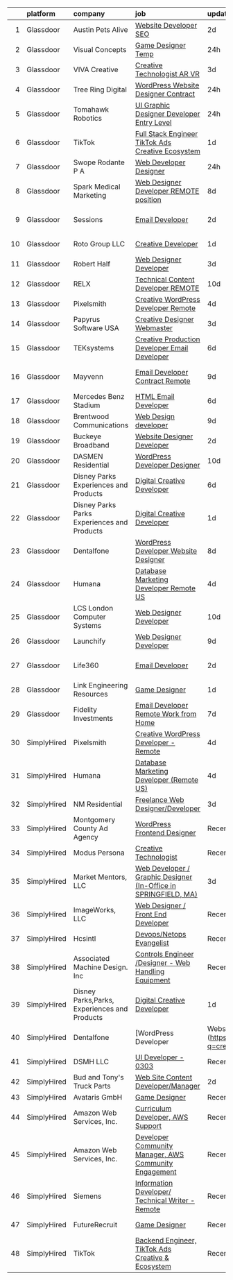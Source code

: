 

|    | platform    | company                                      | job                                                                                                                                                                                                                                                                                                                                                                                                                                                                                                                                                                                                                                                                                                                                                                                                                                                                                                                                                                                                                                                                                                                                                                                                                                                                                                                                                 | update_time   | location                      |
|---:|:------------|:---------------------------------------------|:----------------------------------------------------------------------------------------------------------------------------------------------------------------------------------------------------------------------------------------------------------------------------------------------------------------------------------------------------------------------------------------------------------------------------------------------------------------------------------------------------------------------------------------------------------------------------------------------------------------------------------------------------------------------------------------------------------------------------------------------------------------------------------------------------------------------------------------------------------------------------------------------------------------------------------------------------------------------------------------------------------------------------------------------------------------------------------------------------------------------------------------------------------------------------------------------------------------------------------------------------------------------------------------------------------------------------------------------------|:--------------|:------------------------------|
|  1 | Glassdoor   | Austin Pets Alive                            | [Website Developer  SEO](https://www.glassdoor.com/partner/jobListing.htm?pos=113&ao=1136043&s=58&guid=00000181096c16e3a3ad91e1b69c4d0f&src=GD_JOB_AD&t=SR&vt=w&ea=1&cs=1_0652ba14&cb=1653720487995&jobListingId=1007892223346&jrtk=3-0-1g44mo5o7r0a2801-1g44mo5ophapd800-3bcc958718c3cf9d-)                                                                                                                                                                                                                                                                                                                                                                                                                                                                                                                                                                                                                                                                                                                                                                                                                                                                                                                                                                                                                                                        | 2d            | Austin, TX                    |
|  2 | Glassdoor   | Visual Concepts                              | [Game Designer  Temp ](https://www.glassdoor.com/partner/jobListing.htm?pos=126&ao=1136043&s=58&guid=00000181096c16e3a3ad91e1b69c4d0f&src=GD_JOB_AD&t=SR&vt=w&ea=1&cs=1_e58dff8a&cb=1653720487996&jobListingId=1007899337617&jrtk=3-0-1g44mo5o7r0a2801-1g44mo5ophapd800-9dd63abda55bdef6-)                                                                                                                                                                                                                                                                                                                                                                                                                                                                                                                                                                                                                                                                                                                                                                                                                                                                                                                                                                                                                                                          | 24h           | Agoura Hills, CA              |
|  3 | Glassdoor   | VIVA Creative                                | [Creative Technologist AR VR](https://www.glassdoor.com/partner/jobListing.htm?pos=117&ao=1136043&s=58&guid=00000181096c16e3a3ad91e1b69c4d0f&src=GD_JOB_AD&t=SR&vt=w&ea=1&cs=1_b17751ac&cb=1653720487996&jobListingId=1007890505678&jrtk=3-0-1g44mo5o7r0a2801-1g44mo5ophapd800-b696a77618f3626a-)                                                                                                                                                                                                                                                                                                                                                                                                                                                                                                                                                                                                                                                                                                                                                                                                                                                                                                                                                                                                                                                   | 3d            | Remote                        |
|  4 | Glassdoor   | Tree Ring Digital                            | [WordPress Website Designer  Contract ](https://www.glassdoor.com/partner/jobListing.htm?pos=122&ao=1136043&s=58&guid=00000181096c16e3a3ad91e1b69c4d0f&src=GD_JOB_AD&t=SR&vt=w&ea=1&cs=1_e2309f6e&cb=1653720487996&jobListingId=1007899008046&jrtk=3-0-1g44mo5o7r0a2801-1g44mo5ophapd800-ecf6582f908ad62a-)                                                                                                                                                                                                                                                                                                                                                                                                                                                                                                                                                                                                                                                                                                                                                                                                                                                                                                                                                                                                                                         | 24h           | Remote                        |
|  5 | Glassdoor   | Tomahawk Robotics                            | [UI Graphic Designer   Developer  Entry Level ](https://www.glassdoor.com/partner/jobListing.htm?pos=116&ao=1136043&s=58&guid=00000181096c16e3a3ad91e1b69c4d0f&src=GD_JOB_AD&t=SR&vt=w&cs=1_5c96712c&cb=1653720487996&jobListingId=1007899166464&jrtk=3-0-1g44mo5o7r0a2801-1g44mo5ophapd800-1959295a166638ed-)                                                                                                                                                                                                                                                                                                                                                                                                                                                                                                                                                                                                                                                                                                                                                                                                                                                                                                                                                                                                                                      | 24h           | Melbourne, FL                 |
|  6 | Glassdoor   | TikTok                                       | [Full Stack Engineer  TikTok Ads Creative   Ecosystem](https://www.glassdoor.com/partner/jobListing.htm?pos=112&ao=1136043&s=58&guid=00000181096c16e3a3ad91e1b69c4d0f&src=GD_JOB_AD&t=SR&vt=w&cs=1_e832c0e7&cb=1653720487995&jobListingId=1007895015938&jrtk=3-0-1g44mo5o7r0a2801-1g44mo5ophapd800-bf78653741d4ae0d-)                                                                                                                                                                                                                                                                                                                                                                                                                                                                                                                                                                                                                                                                                                                                                                                                                                                                                                                                                                                                                               | 1d            | Los Angeles, CA               |
|  7 | Glassdoor   | Swope  Rodante P A                           | [Web Developer Designer](https://www.glassdoor.com/partner/jobListing.htm?pos=130&ao=1136043&s=58&guid=00000181096c16e3a3ad91e1b69c4d0f&src=GD_JOB_AD&t=SR&vt=w&ea=1&cs=1_d2381010&cb=1653720487996&jobListingId=1007898520608&jrtk=3-0-1g44mo5o7r0a2801-1g44mo5ophapd800-0815b07256da5c76-)                                                                                                                                                                                                                                                                                                                                                                                                                                                                                                                                                                                                                                                                                                                                                                                                                                                                                                                                                                                                                                                        | 24h           | Tampa, FL                     |
|  8 | Glassdoor   | Spark Medical Marketing                      | [Web Designer Developer   REMOTE position](https://www.glassdoor.com/partner/jobListing.htm?pos=114&ao=1136043&s=58&guid=00000181096c16e3a3ad91e1b69c4d0f&src=GD_JOB_AD&t=SR&vt=w&ea=1&cs=1_f1bd9e13&cb=1653720487995&jobListingId=1007877826863&jrtk=3-0-1g44mo5o7r0a2801-1g44mo5ophapd800-2f13653f5c5aacea-)                                                                                                                                                                                                                                                                                                                                                                                                                                                                                                                                                                                                                                                                                                                                                                                                                                                                                                                                                                                                                                      | 8d            | Remote                        |
|  9 | Glassdoor   | Sessions                                     | [Email Developer](https://www.glassdoor.com/partner/jobListing.htm?pos=111&ao=1136043&s=58&guid=00000181096c16e3a3ad91e1b69c4d0f&src=GD_JOB_AD&t=SR&vt=w&ea=1&cs=1_47fb9c58&cb=1653720487995&jobListingId=1007892911306&jrtk=3-0-1g44mo5o7r0a2801-1g44mo5ophapd800-9548a622875b6647-)                                                                                                                                                                                                                                                                                                                                                                                                                                                                                                                                                                                                                                                                                                                                                                                                                                                                                                                                                                                                                                                               | 2d            | San Francisco, CA             |
| 10 | Glassdoor   | Roto Group LLC                               | [Creative Developer](https://www.glassdoor.com/partner/jobListing.htm?pos=118&ao=1136043&s=58&guid=00000181096c16e3a3ad91e1b69c4d0f&src=GD_JOB_AD&t=SR&vt=w&ea=1&cs=1_a46c74e9&cb=1653720487996&jobListingId=1007895611263&jrtk=3-0-1g44mo5o7r0a2801-1g44mo5ophapd800-63b19a8f99ff0bb6-)                                                                                                                                                                                                                                                                                                                                                                                                                                                                                                                                                                                                                                                                                                                                                                                                                                                                                                                                                                                                                                                            | 1d            | Columbus, OH                  |
| 11 | Glassdoor   | Robert Half                                  | [Web Designer Developer](https://www.glassdoor.com/partner/jobListing.htm?pos=109&ao=1110586&s=58&guid=00000181096c16e3a3ad91e1b69c4d0f&src=GD_JOB_AD&t=SR&vt=w&ea=1&cs=1_87cc07a4&cb=1653720487994&jobListingId=1007890068166&cpc=2CAED5C921A5F994&jrtk=3-0-1g44mo5o7r0a2801-1g44mo5ophapd800-87c653a9571dac9a--6NYlbfkN0CpzDdaQkua3np5pkmj49lKioZwmwxQ-yx5plwbYmV_M6xSIJIkD0PnUNXzipg6tz4tq_jVzWLXVFyKCxzqtIOfUzxPOzTYvTnZPm6L1GisFSlmh5d1NpM_lbsKx80V0NTAF7MUf78H2ri317Ils6YbjzhmNo8GUyXNjCaAeAR0BsrwWkuwdiTEsItSm8gomvPTYyBMGo8N8USIzvklAZ8OHrS7HxphekQc17Dm1P7iBmzzp9hYC3--JLaRo1tnpWxdIOehlaMiCOpcV0i_1wyn4j9YknflmUGkA1uHqUvIavo_wSH_FUaaew6Yanf_ug32U_Ac6mv5DnClDuNk-E0oUh3OiYab7UhwK31C6KGsHi-3lOQyciAYue7jnsD4Mql0m8wZeHI3UnmhIoDcdruNwtWYu6U3VenALx8UOsQhZ98FNPjE31oXOrptS1ANX1Otsy8oSPKrUBjTR1s9t1U6IpemZ_z61dFmB87UxB3SMSVmr8tjqXlht6S2lYVqZ-f6GyJyuS0179CBncIQIqIWGdlRj8pZmxW7kEcPmR53roidYw3JnJ4X)                                                                                                                                                                                                                                                                                                                                                                                                                                   | 3d            | Addison, TX                   |
| 12 | Glassdoor   | RELX                                         | [Technical Content Developer  REMOTE](https://www.glassdoor.com/partner/jobListing.htm?pos=127&ao=1136043&s=58&guid=00000181096c16e3a3ad91e1b69c4d0f&src=GD_JOB_AD&t=SR&vt=w&cs=1_d83d1364&cb=1653720487996&jobListingId=1007869491793&jrtk=3-0-1g44mo5o7r0a2801-1g44mo5ophapd800-7d08a674c1da04e5-)                                                                                                                                                                                                                                                                                                                                                                                                                                                                                                                                                                                                                                                                                                                                                                                                                                                                                                                                                                                                                                                | 10d           | Raleigh, NC                   |
| 13 | Glassdoor   | Pixelsmith                                   | [Creative WordPress Developer   Remote](https://www.glassdoor.com/partner/jobListing.htm?pos=110&ao=1136043&s=58&guid=00000181096c16e3a3ad91e1b69c4d0f&src=GD_JOB_AD&t=SR&vt=w&ea=1&cs=1_1f4db9b8&cb=1653720487994&jobListingId=1007885969465&jrtk=3-0-1g44mo5o7r0a2801-1g44mo5ophapd800-3cb15af3a9caeacc-)                                                                                                                                                                                                                                                                                                                                                                                                                                                                                                                                                                                                                                                                                                                                                                                                                                                                                                                                                                                                                                         | 4d            | Remote                        |
| 14 | Glassdoor   | Papyrus Software USA                         | [Creative Designer Webmaster](https://www.glassdoor.com/partner/jobListing.htm?pos=121&ao=1136043&s=58&guid=00000181096c16e3a3ad91e1b69c4d0f&src=GD_JOB_AD&t=SR&vt=w&ea=1&cs=1_677e03a3&cb=1653720487996&jobListingId=1007888253836&jrtk=3-0-1g44mo5o7r0a2801-1g44mo5ophapd800-f9b150f6147f838a-)                                                                                                                                                                                                                                                                                                                                                                                                                                                                                                                                                                                                                                                                                                                                                                                                                                                                                                                                                                                                                                                   | 3d            | Southlake, TX                 |
| 15 | Glassdoor   | TEKsystems                                   | [Creative Production Developer  Email Developer ](https://www.glassdoor.com/partner/jobListing.htm?pos=108&ao=1110586&s=58&guid=00000181096c16e3a3ad91e1b69c4d0f&src=GD_JOB_AD&t=SR&vt=w&cs=1_bb87a8a1&cb=1653720487993&jobListingId=1007881109878&cpc=F41FEAB56D215062&jrtk=3-0-1g44mo5o7r0a2801-1g44mo5ophapd800-e35d547a0e4b5d47--6NYlbfkN0AuKz8EBO1xHDEL7V2YF9xF3dC_I9B9i-Zw2Jh8clPMK9BxhHDJszxSyW718EipT5NZMj3EBOgIgA0uWwEm3DTBgaZ73Oz_rNtrM0hv37lKMHXbIT4xzy-gWqWw3lbC-4Gcj_6cHd4C_zCD1WLTPTYUZx3xuhaIYNUjvb8pA4ThrviyUqYwdwRFv6tHEsn-jEolcb1kqkGXPUoSFVQdapHJFFa8XrupfGUfd4cgf-Tfw6OC9sjOgxCeWN2PZpsnxf989cdRcOZ_wCABd_LYpwW7hBPANaQzdWcIEBND4nDirtyT8BfNWJnN83-SobHtvMV5XhUBlOFgIZqkAlbESvbffPWI7R-07TdnEFSXLnRQAfxmgPaCvOpO5d2E--MIIFfyc7QZbkSV6NrEmuiSCxUKtIVBr3N7qpde9CEs2b-Jul5fze5SfZtzklyJvWj7vgmob5iuNvmwHzsEHIdCrw15LsFFNuEjPBkePTWWP5rgBJGXvot57sBMOZgL2sCA88k8h7fGLcS96MDFJoh8Wtxg93Ay61qP3lpDKGn_-fsRx5DOuuKUCnuzXiAp112NyNM_7jbd6o7s36HbrplohnDObI2MkPnseCNnYnqFsILJQaSoFaSOG5xIsmZuibehmb5bwjqEcKl-9BUKD0hcYIDZq6UMWZCQpAo9vz0frhYrNhXtTqcgyNKzTvzfxaKZCsn6ujLrGwsaVQnB6xWjgYw9K0ncSpT5LcnvCeZt7lBp1BOcbEu6p2-X4-33W_5nPKMXrVQ-JRIZpy-Hl3Pjd3WFT4INjw-dPk3Q_HWGq6YstsMHoKm5oGcuy96nxCQJN71dNapdQiOJbW7-XcTT7xk3b87wODVOyyfP4rkI4e9BMUWODzDcNMwW3sPLqpQdDjurnJ6rwgyPBqFQAr04Au3mEqkzQg_MFPwzbCplobdi4yKQO3x00DeivYUMy87OhrY%3D) | 6d            | San Diego, CA                 |
| 16 | Glassdoor   | Mayvenn                                      | [Email Developer  Contract Remote ](https://www.glassdoor.com/partner/jobListing.htm?pos=129&ao=1136043&s=58&guid=00000181096c16e3a3ad91e1b69c4d0f&src=GD_JOB_AD&t=SR&vt=w&cs=1_4eea9ae5&cb=1653720487996&jobListingId=1007873436450&jrtk=3-0-1g44mo5o7r0a2801-1g44mo5ophapd800-38658e143497c709-)                                                                                                                                                                                                                                                                                                                                                                                                                                                                                                                                                                                                                                                                                                                                                                                                                                                                                                                                                                                                                                                  | 9d            | San Francisco, CA             |
| 17 | Glassdoor   | Mercedes Benz Stadium                        | [HTML Email Developer](https://www.glassdoor.com/partner/jobListing.htm?pos=119&ao=1136043&s=58&guid=00000181096c16e3a3ad91e1b69c4d0f&src=GD_JOB_AD&t=SR&vt=w&ea=1&cs=1_b2660365&cb=1653720487996&jobListingId=1007881403844&jrtk=3-0-1g44mo5o7r0a2801-1g44mo5ophapd800-65a406784278250d-)                                                                                                                                                                                                                                                                                                                                                                                                                                                                                                                                                                                                                                                                                                                                                                                                                                                                                                                                                                                                                                                          | 6d            | Atlanta, GA                   |
| 18 | Glassdoor   | Brentwood Communications                     | [Web Design developer](https://www.glassdoor.com/partner/jobListing.htm?pos=106&ao=1110586&s=58&guid=00000181096c16e3a3ad91e1b69c4d0f&src=GD_JOB_AD&t=SR&vt=w&ea=1&cs=1_fd42f894&cb=1653720487993&jobListingId=1007873468245&cpc=B076152010A3B66C&jrtk=3-0-1g44mo5o7r0a2801-1g44mo5ophapd800-341c58f7972e474b--6NYlbfkN0AN0JgPA-XpNJSbtAEDix7jaVo_gHtuHPPykYh8covFIiROmewgjv6ou99YBbZzIiUGd7YMzcytceBprPVgAOrYmhYZjPrHTztbY7IEn8-v70y1A9pP4zMbHa2Yb9vaKybTK6WpJYxscLa9-6_ZI98RmNL3tbq8v3I4b3szl0MGEUbNPOXek9HSrZsmQI9XA3DAEtvKFderu42Vo3dkcvNeZbBsA6RnmIyLmGFgNA1Bfw2AtKwrNW_mmXqB7IwriSuVXXofdGjE0lHosVbjrZsBABt5InOiUvB0i4m2iyIYXOAdqEuTWXMOqmVs1dI380Jh1JPYuLVeK_d09ssWJxrEDN9LnCHhjWTmphLaeaNMnUMqJbH0JxFVaA3PHdbvk9b7uI4Savr4jR0QmdTKLY87V4gLzP0pcJO97G_7p91jhz-KXRridDHJJcG6TsBW4aJUx7BULHZs0qzA4P-0fmVFAGYv-yu2RmeXDkEViDJBKz9rnBc4mrDL)                                                                                                                                                                                                                                                                                                                                                                                                                                                                                                     | 9d            | Remote                        |
| 19 | Glassdoor   | Buckeye Broadband                            | [Website Designer Developer](https://www.glassdoor.com/partner/jobListing.htm?pos=107&ao=1110586&s=58&guid=00000181096c16e3a3ad91e1b69c4d0f&src=GD_JOB_AD&t=SR&vt=w&ea=1&cs=1_017b5ca0&cb=1653720487994&jobListingId=1007892444672&cpc=AC285F3A3ECA6BB0&jrtk=3-0-1g44mo5o7r0a2801-1g44mo5ophapd800-9d3796651fe43207--6NYlbfkN0DDmOwFuYy1-IGhenWxj6rZmHL3sido_coM9cPKCevLMh9RSnvCRogTTFMO-82f4dc21FJUjC2rci7LGqOPyQIvZuW5UBiz1-ZpCepqKz1azeuBgdLRUyGBNyWZJkyyzkX0hB6Nv7GEYchU7jHch1Yng2OHXqu9JtvBzn3gEAC0o7aS5MkJLn036p2_zFECVRUL0Eebc6_WrW1R6E0CUQoJOV0qKxuqGhyDth54Gn_atuL8pipkcFRLTfM20Hz7b2oAR47dYXN41tc3KqUynp9YLfjzDbEvf_zi3s0jF6WWqaeLt5SP_Pns6jaawyh0t_q3IomsAqXsIM8UJOsFLHnWC8yZIIyDD5N92I38t_daE1uq-DTanlE-quULOPSCTviuJP9xgW4n5ZXOnGLqqAirieTw_AFRyJM_TiO3wRmbxghUkCUNO-G3G8wBwLV8whyiYYC5T_bCKMQoPjW54_EGxcLJClFESwlxQjWw2oYq9IsTQVIrbQ5zBL_in7fnJI8%3D)                                                                                                                                                                                                                                                                                                                                                                                                                                                                                 | 2d            | Toledo, OH                    |
| 20 | Glassdoor   | DASMEN Residential                           | [WordPress Developer Designer](https://www.glassdoor.com/partner/jobListing.htm?pos=128&ao=1136043&s=58&guid=00000181096c16e3a3ad91e1b69c4d0f&src=GD_JOB_AD&t=SR&vt=w&ea=1&cs=1_a94113a2&cb=1653720487996&jobListingId=1007871228585&jrtk=3-0-1g44mo5o7r0a2801-1g44mo5ophapd800-3e70968ea332617c-)                                                                                                                                                                                                                                                                                                                                                                                                                                                                                                                                                                                                                                                                                                                                                                                                                                                                                                                                                                                                                                                  | 10d           | Ramsey, NJ                    |
| 21 | Glassdoor   | Disney Parks  Experiences and Products       | [Digital Creative Developer](https://www.glassdoor.com/partner/jobListing.htm?pos=125&ao=1136043&s=58&guid=00000181096c16e3a3ad91e1b69c4d0f&src=GD_JOB_AD&t=SR&vt=w&cs=1_16a78c09&cb=1653720487996&jobListingId=1007881333218&jrtk=3-0-1g44mo5o7r0a2801-1g44mo5ophapd800-9d78675828d93b71-)                                                                                                                                                                                                                                                                                                                                                                                                                                                                                                                                                                                                                                                                                                                                                                                                                                                                                                                                                                                                                                                         | 6d            | Celebration, FL               |
| 22 | Glassdoor   | Disney Parks Parks  Experiences and Products | [Digital Creative Developer ](https://www.glassdoor.com/partner/jobListing.htm?pos=105&ao=1110586&s=58&guid=00000181096c16e3a3ad91e1b69c4d0f&src=GD_JOB_AD&t=SR&vt=w&cs=1_94c9f91e&cb=1653720487992&jobListingId=1007895985065&cpc=334ABAF5D42DC775&jrtk=3-0-1g44mo5o7r0a2801-1g44mo5ophapd800-8aad2cde0c03507f--6NYlbfkN0DAFTyt7pbDCC2JPO79CSdi1dIb81yjczP5qsKcZIxgiRd1qisRd4re16D_VG3-wzVt0-0D5x6rml2smTKvrTAk-uI00L7ZHwoC_X6wE9xog3_WD42FgXE37uzrTdZvuLx08Kxelda3q2j5SnpjpT-ImlQirj2grhFS-wL1D3vg_bYRO9SdudDGQP_GFkYw6UTy0dQEEqoM_LsXTs1Na88g9N6_sjv0xjk_P0yE2okhTLqeVYEYE20wWLrMEkfGL4i4vG2RHnNLv1R7TjFMBvGOvHJ4YyyYPybbwX7iyhfa25wWtv0gOgtmji3zKxpS9ONxeqF9iDVWDIUJN6gxxMcJwGEL3xoJ-8WIjjN3LZ7HKnVHkohBB8zx_za0JD55OM0VXK5Xd1ho3mhjXT-9ZwS4Ox-xIr2YzJ0lXoLHayyIJtURqt2vZy7s)                                                                                                                                                                                                                                                                                                                                                                                                                                                                                                                                                                   | 1d            | New York, NY                  |
| 23 | Glassdoor   | Dentalfone                                   | [WordPress Developer   Website Designer](https://www.glassdoor.com/partner/jobListing.htm?pos=102&ao=1110586&s=58&guid=00000181096c16e3a3ad91e1b69c4d0f&src=GD_JOB_AD&t=SR&vt=w&ea=1&cs=1_0d0af8f7&cb=1653720487991&jobListingId=1007876265931&cpc=C1BF6838CB3F0E92&jrtk=3-0-1g44mo5o7r0a2801-1g44mo5ophapd800-e7edcc078dd9ff13--6NYlbfkN0CYsydUxmpGs6l8Mamhxh7X_ekOeCF664TVDd9CAWImjVf8V7DaZWuzYc07tiOXSvxVvDrA8fIW6fWtZbjZgGxE3xjvmERyWWYl-QhoYM3a_vcwsSmW6R6ih_1K5K0ayYTeGU_rIzWIk3kO-Y9OJeWYvnCSXQNU8f2N6TymbLPeb5v-NGntEeES36on8PL4-yRg8oALySPmkf8zYCqlYvVwxEwJhMBHhA7Wjc1Ybm3wTG6aEx3Va1sUgKX6sdpD0xUAL1YkzHdGufJ_9JPWggV4XHFam7gR7IlPWN2pJMRa08swXWF30O52rpxdfD0HQArFgZLqJhl5ySBEvyKs9K8DJlF8pSIR42y2-sO3xj6GtM84cys_sMhBdFb3sRa_mZJhVdp7kyouKv7RRYYuvdfaxBe0NYIwLWdnaBH8XlsTD5eoUmBG8pRQgfGVQTPsxv6V5KUTz9pUDgwYIQ6T-xlfev2DmkIxRSoVKcDdMgDUymoeCtIt6g6406kNknuosMznsqHWHnbwAsTAFMbELn75)                                                                                                                                                                                                                                                                                                                                                                                                                                                   | 8d            | Cocoa Beach, FL               |
| 24 | Glassdoor   | Humana                                       | [Database Marketing Developer  Remote US ](https://www.glassdoor.com/partner/jobListing.htm?pos=115&ao=1136043&s=58&guid=00000181096c16e3a3ad91e1b69c4d0f&src=GD_JOB_AD&t=SR&vt=w&cs=1_7104dc85&cb=1653720487995&jobListingId=1007886532704&jrtk=3-0-1g44mo5o7r0a2801-1g44mo5ophapd800-c2d012ae86c83a93-)                                                                                                                                                                                                                                                                                                                                                                                                                                                                                                                                                                                                                                                                                                                                                                                                                                                                                                                                                                                                                                           | 4d            | Louisville, KY                |
| 25 | Glassdoor   | LCS   London Computer Systems                | [Web Designer Developer](https://www.glassdoor.com/partner/jobListing.htm?pos=104&ao=1110586&s=58&guid=00000181096c16e3a3ad91e1b69c4d0f&src=GD_JOB_AD&t=SR&vt=w&ea=1&cs=1_beb57c23&cb=1653720487992&jobListingId=1007869651559&cpc=ABD31432EBADCA3A&jrtk=3-0-1g44mo5o7r0a2801-1g44mo5ophapd800-a6905de619ab5557--6NYlbfkN0CckLY1Y7Nzm7RAXoTq-bvgsovIKUj47znE7HlWw5vlrDWT7l6GaPFsZiavTqzdiZceD687X1l-YQAMgi8PlCIz8mjWi8QzgVC3zBbedxe1b6DVCVtlydZgSQFwII4AAhN2O337I07cfGjcjkSu8qF7n4-CEUzPn65v2dMy7E_9RXc3sRNWOyODpw_OOAdR-XX8uPYcNzqsWtoZ5yQrfGzS3KZW9hXUqO0fzA17ra32NCMQkl20YGotaSPotRbOOxru4WW7oXJjSVX874R0vPYLD7kj4GhbGLGm1-_MKqKyVo7zCFsSJo0_1NJ5PJLkZk3RiqjoNM8-StbtC-Gq4M3WyNsHnjcCXDHIbw-gU4bM6XAJd5TZZNS2KnelXqLGhkvLY-_ZBWoTXoIrqinnxziZ8Va9V5ueQJHliYUA-xMteNPZdSG2kpbEIZPtevBhLzxJXB2ywQzEteFnTLciq4GPzWjmkNnXrDuyUDxGrU2slLiRTyYUwCa7lKcaN5rtdwVMOQIiY6ZW4Q4lT3rfn2EyPOiWXWieg-XEin_HHdpzDXlFn8xvO0cn4sqcUzt6QVXsRR7oBsbLPjw4Ms_MWup3S9UOmRZpCbjgeij8jLEgcFTSXYHzu11T6hXOHH_wMlY8_8XNVgYjotcvaBcmPfJwjXt4ZSVuW6iqXYaI36KakEZUNX3Kz_6m2JBLIyUieq9xCI7XrPOyzGFMYwyQrjVVFRdqAHTKuiRf9AMvbTTCB9gOaZOPWxPLD02Wak8BE0g%3D)                                                                                                                                                                                                                     | 10d           | Cincinnati, OH                |
| 26 | Glassdoor   | Launchify                                    | [Web Designer Developer](https://www.glassdoor.com/partner/jobListing.htm?pos=101&ao=1110586&s=58&guid=00000181096c16e3a3ad91e1b69c4d0f&src=GD_JOB_AD&t=SR&vt=w&ea=1&cs=1_8f22b143&cb=1653720487990&jobListingId=1007873147124&cpc=8A54A1F981347279&jrtk=3-0-1g44mo5o7r0a2801-1g44mo5ophapd800-262906588ff2f29d--6NYlbfkN0AR-aAJPz1BnSqWzdrWMdedROU4ejlzYpzmYToDmFFDvgahzMC3T3_G7m4cdAB83_VdJImYJ8Z5ohUQzXQaIb1cMoGDp2iE7jF77ebMet__wHm2-Zc01thLTrGMpbT77Y6DPCPW7yafK9HFTgqW6kWm5i8b2WuXA7Dx_85HileIUk8lSRlqKi12hCMkNGtt0quHmupAGYzONrGY40qq_gnRbPwgOhafm9Ud0gQRyzQ30izvEz9qMDwD0ZAsYAVXDtmE4KVIBOTu1tneNd1BlMf-uXkcAIGQq3e708JwoWzT7w7lRGsGPLNSJH0cAfjGrxhKy2AYoa5YWuiZi6zWCNOYxlA_RHTl72OmCTRykRKNz1tBWf8xGbn0UgCgGCrqshCH6KlCf-ApEQ0ze11F9HN-6O0FePFtShnMAty39zAOqj5haHC54r2iSqslmKKHtVh48hUL4Fhs3ONKm9p6vKWldfIAH31XxhlUe-jCrPNndlU7a1JTtEyXwWBuL-NoGrYEVwEZzr5Mdg%3D%3D)                                                                                                                                                                                                                                                                                                                                                                                                                                                                       | 9d            | San Diego, CA                 |
| 27 | Glassdoor   | Life360                                      | [Email Developer](https://www.glassdoor.com/partner/jobListing.htm?pos=124&ao=1136043&s=58&guid=00000181096c16e3a3ad91e1b69c4d0f&src=GD_JOB_AD&t=SR&vt=w&ea=1&cs=1_830a50b5&cb=1653720487996&jobListingId=1007893337954&jrtk=3-0-1g44mo5o7r0a2801-1g44mo5ophapd800-2820f2f9fca37e7c-)                                                                                                                                                                                                                                                                                                                                                                                                                                                                                                                                                                                                                                                                                                                                                                                                                                                                                                                                                                                                                                                               | 2d            | San Francisco, CA             |
| 28 | Glassdoor   | Link Engineering Resources                   | [Game Designer](https://www.glassdoor.com/partner/jobListing.htm?pos=103&ao=1110586&s=58&guid=00000181096c16e3a3ad91e1b69c4d0f&src=GD_JOB_AD&t=SR&vt=w&ea=1&cs=1_7ace6278&cb=1653720487992&jobListingId=1007895046332&cpc=B63DE67CBF13A213&jrtk=3-0-1g44mo5o7r0a2801-1g44mo5ophapd800-bab08b7fb23a502c--6NYlbfkN0Bi59PLG-jaZxWB8GcNlFEjak-PLT4xOp0eHqHcFBwCFKYYVTHzP0Rnc5QgJR-JH1VJx929e_qIf5MtydOsPf3gJA99b_7LVJKZGboLaB8qxXuuGqZH56yaHO-7s0bJB_sa2qwce-d3mn174xDQL3-rTEHyXQDXzXJyteH8lYK6xMWLZQW-WluWnZQlW8sPsKwLNk0RGYnp7rjWJn-o_mAaVnAV0BznydI1mIe-76l0jPAmCfE8EK98Jlo80-x0Ryyod-e2pdD5_wEY1Z3sckX4jMCYnKK7GCwQndJ0Ooj3IwwdCk44CdM8sXAO4dGFCBgbLJ9-VfCag_BFX-L5jElnvtzigjnhJOBOdWaF0AskEaokil99-EGV8yrBwptXedgLOugxZOxYc-WQEcQnHWnxubG2cmjxrMkTV3Q5CBqReW0gWf9yB3NQKl_lTIBKY41gfsYVehFujVN13f_9-rvCYqlI-Cvlk1NLo5o-g2MdiyJStJ5AQNJC-XSnSuzkd3sNXbvezdsaSA%3D%3D)                                                                                                                                                                                                                                                                                                                                                                                                                                                                                | 1d            | Philadelphia, PA              |
| 29 | Glassdoor   | Fidelity Investments                         | [Email Developer  Remote Work from Home ](https://www.glassdoor.com/partner/jobListing.htm?pos=123&ao=1136043&s=58&guid=00000181096c16e3a3ad91e1b69c4d0f&src=GD_JOB_AD&t=SR&vt=w&cs=1_80f840e7&cb=1653720487996&jobListingId=1007878673946&jrtk=3-0-1g44mo5o7r0a2801-1g44mo5ophapd800-d79093bb5df8cc9e-)                                                                                                                                                                                                                                                                                                                                                                                                                                                                                                                                                                                                                                                                                                                                                                                                                                                                                                                                                                                                                                            | 7d            | Covington, KY                 |
| 30 | SimplyHired | Pixelsmith                                   | [Creative WordPress Developer - Remote](https://www.simplyhired.com/job/bj7jOiZ0hIbZozAl7te3YQ_1e62VAGhsdrlNrcf3wua5esqTF1rToA?q=creative+developer)                                                                                                                                                                                                                                                                                                                                                                                                                                                                                                                                                                                                                                                                                                                                                                                                                                                                                                                                                                                                                                                                                                                                                                                                | 4d            | Remote                        |
| 31 | SimplyHired | Humana                                       | [Database Marketing Developer (Remote US)](https://www.simplyhired.com/job/eDZQPF_j2ZihlI6E830ONin9pxl3W0eRmfJqu0Niwrvfdf24eTUfqw?q=creative+developer)                                                                                                                                                                                                                                                                                                                                                                                                                                                                                                                                                                                                                                                                                                                                                                                                                                                                                                                                                                                                                                                                                                                                                                                             | 4d            | Louisville, KY                |
| 32 | SimplyHired | NM Residential                               | [Freelance Web Designer/Developer](https://www.simplyhired.com/job/zao1aEnmjwM1sgDxz00dr4GlswQ0AExCBs1sMqgrE2RqVbHorF14Zw?q=creative+developer)                                                                                                                                                                                                                                                                                                                                                                                                                                                                                                                                                                                                                                                                                                                                                                                                                                                                                                                                                                                                                                                                                                                                                                                                     | 3d            | Orlando, FL                   |
| 33 | SimplyHired | Montgomery County Ad Agency                  | [WordPress Frontend Designer](https://www.simplyhired.com/job/ga4IKqF6TuclqpILMva27A9ZNpWL2hFPU5gOIAhb1_NKjSB23CUasg?q=creative+developer)                                                                                                                                                                                                                                                                                                                                                                                                                                                                                                                                                                                                                                                                                                                                                                                                                                                                                                                                                                                                                                                                                                                                                                                                          | Recently      | Pottstown, PA                 |
| 34 | SimplyHired | Modus Persona                                | [Creative Technologist](https://www.simplyhired.com/job/B8ygCGJWV0A1I6OIboxlHapyA7PURRhno-3vF689TcnMyngY6qtnrg?q=creative+developer)                                                                                                                                                                                                                                                                                                                                                                                                                                                                                                                                                                                                                                                                                                                                                                                                                                                                                                                                                                                                                                                                                                                                                                                                                | Recently      | Remote                        |
| 35 | SimplyHired | Market Mentors, LLC                          | [Web Developer / Graphic Designer (In-Office in SPRINGFIELD, MA)](https://www.simplyhired.com/job/kdDKEVojufcVMH10vEpQNtf-fbxzehti8PQJudzg7GIUfRr5_tUjIg?q=creative+developer)                                                                                                                                                                                                                                                                                                                                                                                                                                                                                                                                                                                                                                                                                                                                                                                                                                                                                                                                                                                                                                                                                                                                                                      | 3d            | Hartford, CT                  |
| 36 | SimplyHired | ImageWorks, LLC                              | [Web Designer / Front End Developer](https://www.simplyhired.com/job/P-Qvgf8giFfzVJ1XN7qqCXweVx6qXKrWLxbkLCZsqlxPlHaVb_XSIQ?q=creative+developer)                                                                                                                                                                                                                                                                                                                                                                                                                                                                                                                                                                                                                                                                                                                                                                                                                                                                                                                                                                                                                                                                                                                                                                                                   | Recently      | Vernon Rockville, CT          |
| 37 | SimplyHired | Hcsintl                                      | [Devops/Netops Evangelist](https://www.simplyhired.com/job/ls6XGNtp5gQtQvqU2ktR_a7VojBGDvN4m7kMdxaAIz2zn_XmQeuzvg?q=creative+developer)                                                                                                                                                                                                                                                                                                                                                                                                                                                                                                                                                                                                                                                                                                                                                                                                                                                                                                                                                                                                                                                                                                                                                                                                             | Recently      | Remote                        |
| 38 | SimplyHired | Associated Machine Design. Inc               | [Controls Engineer /Designer - Web Handling Equipment](https://www.simplyhired.com/job/iK0kyM3IlVtiPO41wje1x2-evlu3rt5ztJr6E_2pjcvfffQPX3zl5g?q=creative+developer)                                                                                                                                                                                                                                                                                                                                                                                                                                                                                                                                                                                                                                                                                                                                                                                                                                                                                                                                                                                                                                                                                                                                                                                 | Recently      | Green Bay, WI                 |
| 39 | SimplyHired | Disney Parks,Parks, Experiences and Products | [Digital Creative Developer](https://www.simplyhired.com/job/dYFG_ACcmobLiQT7wyMTM2TbHd4TgvcPsl1Ro8nKf4ZCKEWH-qG_NQ?q=creative+developer)                                                                                                                                                                                                                                                                                                                                                                                                                                                                                                                                                                                                                                                                                                                                                                                                                                                                                                                                                                                                                                                                                                                                                                                                           | 1d            | Munford, TN                   |
| 40 | SimplyHired | Dentalfone                                   | [WordPress Developer | Website Designer](https://www.simplyhired.com/job/KttTGj8uYDJPmrhvgiYi007alz8PJqJffX15DS9lZWI8zkf2F3HSww?q=creative+developer)                                                                                                                                                                                                                                                                                                                                                                                                                                                                                                                                                                                                                                                                                                                                                                                                                                                                                                                                                                                                                                                                                                                                                                                               | 8d            | Cocoa Beach, FL               |
| 41 | SimplyHired | DSMH LLC                                     | [UI Developer - 0303](https://www.simplyhired.com/job/5uYdSP7SsNGxK09_Ov6zNQhuxUKLX-oIXjlCgij6ADfw35AwOg5rvg?q=creative+developer)                                                                                                                                                                                                                                                                                                                                                                                                                                                                                                                                                                                                                                                                                                                                                                                                                                                                                                                                                                                                                                                                                                                                                                                                                  | Recently      | Peoria, IL                    |
| 42 | SimplyHired | Bud and Tony's Truck Parts                   | [Web Site Content Developer/Manager](https://www.simplyhired.com/job/F5uO58m5IWVKgJq7lW9r7TjTfjWKqyMYWq64h-LjYGMj8ipvj9RrYw?q=creative+developer)                                                                                                                                                                                                                                                                                                                                                                                                                                                                                                                                                                                                                                                                                                                                                                                                                                                                                                                                                                                                                                                                                                                                                                                                   | 2d            | Romeo, MI                     |
| 43 | SimplyHired | Avataris GmbH                                | [Game Designer](https://www.simplyhired.com/job/Tc33UtNBjb8oCHuS1nugPhQ6H77xvnjVSswHVbLctsx537mk9q519Q?q=creative+developer)                                                                                                                                                                                                                                                                                                                                                                                                                                                                                                                                                                                                                                                                                                                                                                                                                                                                                                                                                                                                                                                                                                                                                                                                                        | Recently      | Remote                        |
| 44 | SimplyHired | Amazon Web Services, Inc.                    | [Curriculum Developer, AWS Support](https://www.simplyhired.com/job/VJ2mxpB_C3RiZ9WEdGHt_L8L7tDgh2uUlbSQc1Inzt2mb5hjGzhRXQ?q=creative+developer)                                                                                                                                                                                                                                                                                                                                                                                                                                                                                                                                                                                                                                                                                                                                                                                                                                                                                                                                                                                                                                                                                                                                                                                                    | Recently      | Remote                        |
| 45 | SimplyHired | Amazon Web Services, Inc.                    | [Developer Community Manager, AWS Community Engagement](https://www.simplyhired.com/job/mPu67BhbtZao-Yg4uiFFpuceImT6YrQoINGkdZi_1ivcVqX5_ipJBA?q=creative+developer)                                                                                                                                                                                                                                                                                                                                                                                                                                                                                                                                                                                                                                                                                                                                                                                                                                                                                                                                                                                                                                                                                                                                                                                | Recently      | Remote                        |
| 46 | SimplyHired | Siemens                                      | [Information Developer/ Technical Writer - Remote](https://www.simplyhired.com/job/RjdfCnYP3tRyUQePjTPpw2JCUlVccTDJNLOPgzOju5gPEItqs6d-cA?q=creative+developer)                                                                                                                                                                                                                                                                                                                                                                                                                                                                                                                                                                                                                                                                                                                                                                                                                                                                                                                                                                                                                                                                                                                                                                                     | Recently      | Wilsonville, OR               |
| 47 | SimplyHired | FutureRecruit                                | [Game Designer](https://www.simplyhired.com/job/v-qFjBsGwOAPQZTVGsbuJfAkj9fD6uwygef5quJQul7zQ--9C0S2Eg?q=creative+developer)                                                                                                                                                                                                                                                                                                                                                                                                                                                                                                                                                                                                                                                                                                                                                                                                                                                                                                                                                                                                                                                                                                                                                                                                                        | Recently      | Arlington, TX                 |
| 48 | SimplyHired | TikTok                                       | [Backend Engineer, TikTok Ads Creative & Ecosystem](https://www.simplyhired.com/job/VzMJMDCkXCJWe7D8DNIAEeBoRjA10M5NJynb5l16v8vvtXjH8thqHg?q=creative+developer)                                                                                                                                                                                                                                                                                                                                                                                                                                                                                                                                                                                                                                                                                                                                                                                                                                                                                                                                                                                                                                                                                                                                                                                    | Recently      | Mountain View, CA +1 location |